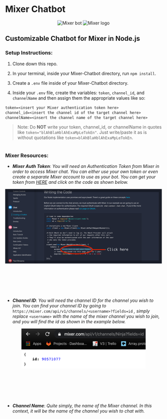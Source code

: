 # Mixer Chatbot

<p align="center">
 <img src="https://dev.mixer.com/user/pages/home/devbot.png" 
      alt="Mixer bot" 
      height="170"
 />
 <img 
      src="https://upload.wikimedia.org/wikipedia/commons/thumb/6/6f/Mixer_%28website%29_logo.svg/1280px-Mixer_%28website%29_logo.svg.png" 
      alt="Mixer logo" 
      height="170"
 />
</p> 


## Customizable Chatbot for Mixer in Node.js 

### Setup Instructions:

 1. Clone down this repo. 
 
 2. In your terminal, inside your Mixer-Chatbot directory, run `npm install`. 
 
 3. Create a `.env` file inside of your Mixer-Chatbot directory. 
 
 4. Inside your `.env` file, create the variables: `token`, `channel_id`, and `channelName` and then assign them the appropriate values like so:

> 

    token=<insert your Mixer authentication token here>
    channel_id=<insert the channel id of the target channel here>
    channelName=<insert the channel name of the target channel here>

> Note: Do **NOT** write your token, channel_id, or channelName in quotes like `token="blAhBlaHblAhExaMpLeTokEn"`. Just write/paste it as is without quotations like `token=blAhBlaHblAhExaMpLeTokEn`.
#
### Mixer Resources: 

 - ***Mixer Auth Token***: *You will need an Authentication Token from Mixer in order to access Mixer chat. You can either use your own token or even create a separate Mixer account to use as your bot. You can get your token from [HERE](https://dev.mixer.com/guides/chat/chatbot) and click on the code as shown below.* 
 
 <p align="center"><img src="https://github.com/vjt960/Mixer-Chatbot/blob/master/_assets/authToken.png?raw=true" alt="Snippet of where to find your Mixer Auth-Token" width="800"/></p>
 
<p>&nbsp;  </p>
<p>&nbsp;  </p>
<p>&nbsp;  </p>

 - ***Channel ID***: *You will need the channel ID for the channel you wish to join. You can find your channel ID by going to* `https://mixer.com/api/v1/channels/<username>?fields=id` *, simply replace* `<username>` *with the name of the mixer channel you wish to join, and you will find the id as shown in the example below.* 
 
<p align="center"><img src="https://github.com/vjt960/Mixer-Chatbot/blob/master/_assets/mixerID.png?raw=true" alt="Ninja's Mixer id" width="400"/></p>
 
<p>&nbsp;  </p>
<p>&nbsp;  </p>
<p>&nbsp;  </p>

 - ***Channel Name***: *Quite simply, the name of the Mixer channel. In this context, it will be the name of the channel you wish to chat with.*
